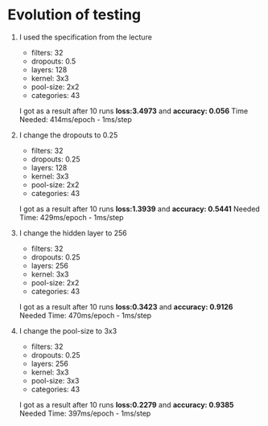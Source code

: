 # Evolution of testing

1. I used the specification from the lecture
    - filters: 32
    - dropouts: 0.5
    - layers: 128
    - kernel: 3x3
    - pool-size: 2x2
    - categories: 43

    I got as a result after 10 runs **loss:3.4973** and **accuracy: 0.056**
    Time Needed: 414ms/epoch - 1ms/step

2. I change the dropouts to 0.25 
    - filters: 32
    - dropouts: 0.25
    - layers: 128
    - kernel: 3x3
    - pool-size: 2x2
    - categories: 43

    I got as a result after 10 runs **loss:1.3939** and **accuracy: 0.5441**
    Needed Time: 429ms/epoch - 1ms/step

3. I change the hidden layer to 256
    - filters: 32
    - dropouts: 0.25
    - layers: 256
    - kernel: 3x3
    - pool-size: 2x2
    - categories: 43

     I got as a result after 10 runs **loss:0.3423** and **accuracy: 0.9126** 
     Needed Time: 470ms/epoch - 1ms/step  

4. I change the pool-size to 3x3
    - filters: 32
    - dropouts: 0.25
    - layers: 256
    - kernel: 3x3
    - pool-size: 3x3
    - categories: 43

     I got as a result after 10 runs **loss:0.2279** and **accuracy: 0.9385** 
     Needed Time: 397ms/epoch - 1ms/step 